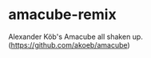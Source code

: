 amacube-remix
=============

Alexander Köb's Amacube all shaken up. (https://github.com/akoeb/amacube)
